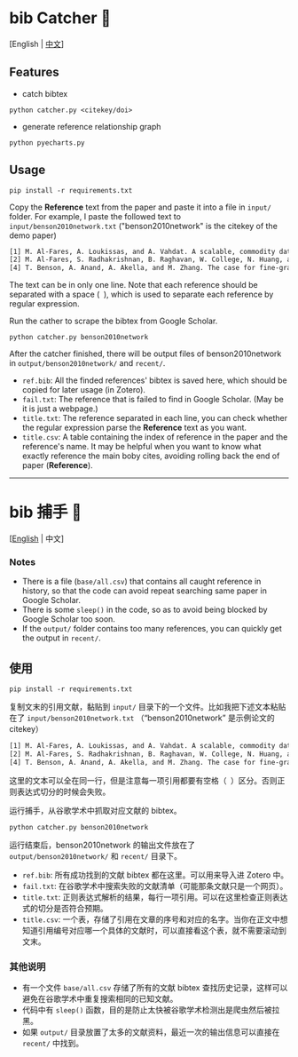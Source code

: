 # bib Catcher 🫳

[English | [中文](#bib-捕手-🫳)]

## Features

- catch bibtex

```shell
python catcher.py <citekey/doi>
```

- generate reference relationship graph

```shell
python pyecharts.py
```

## Usage

```shell
pip install -r requirements.txt
```

Copy the **Reference** text from the paper and paste it into a file in `input/` folder. 
For example, I paste the followed text to `input/benson2010network.txt` ("benson2010network" is the citekey of the demo paper)

```txt
[1] M. Al-Fares, A. Loukissas, and A. Vahdat. A scalable, commodity data center network architecture. In SIGCOMM, pages 63–74, 2008.
[2] M. Al-Fares, S. Radhakrishnan, B. Raghavan, W. College, N. Huang, and A. Vahdat. Hedera: Dynamic flow scheduling for data center networks. In Proceedings of NSDI 2010, San Jose, CA, USA, April 2010. [3] T. Benson, A. Anand, A. Akella, and M. Zhang. Understanding Data Center Traffic Characteristics. In Proceedings of Sigcomm Workshop: Research on Enterprise Networks, 2009. 
[4] T. Benson, A. Anand, A. Akella, and M. Zhang. The case for fine-grained traffic engineering in data centers. In Proceedings of INM/WREN ’10, San Jose, CA, USA, April 2010. 
```

The text can be in only one line. Note that each reference should be separated with a space (` `), which is used to separate each reference by regular expression.

Run the cather to scrape the bibtex from Google Scholar.

```shell
python catcher.py benson2010network
```

After the catcher finished, there will be output files of benson2010network in `output/benson2010network/` and `recent/`.
- `ref.bib`: All the finded references' bibtex is saved here, which should be copied for later usage (in Zotero).
- `fail.txt`: The reference that is failed to find in Google Scholar. (May be it is just a webpage.)
- `title.txt`: The reference separated in each line, you can check whether the regular expression parse the **Reference** text as you want.
- `title.csv`: A table containing the index of reference in the paper and the reference's name. It may be helpful when you want to know what exactly reference the main boby cites, avoiding rolling back the end of paper (**Reference**).

---
# bib 捕手 🫳
[[English](#bib-catcher-🫳) | 中文]
### Notes

- There is a file (`base/all.csv`) that contains all caught reference in history, so that the code can avoid repeat searching same paper in Google Scholar.
- There is some `sleep()` in the code, so as to avoid being blocked by Google Scholar too soon.
- If the `output/` folder contains too many references, you can quickly get the output in `recent/`.


## 使用

```shell
pip install -r requirements.txt
```

复制文末的引用文献，黏贴到 `input/` 目录下的一个文件。比如我把下述文本粘贴在了 `input/benson2010network.txt` （“benson2010network” 是示例论文的 citekey）

```txt
[1] M. Al-Fares, A. Loukissas, and A. Vahdat. A scalable, commodity data center network architecture. In SIGCOMM, pages 63–74, 2008.
[2] M. Al-Fares, S. Radhakrishnan, B. Raghavan, W. College, N. Huang, and A. Vahdat. Hedera: Dynamic flow scheduling for data center networks. In Proceedings of NSDI 2010, San Jose, CA, USA, April 2010. [3] T. Benson, A. Anand, A. Akella, and M. Zhang. Understanding Data Center Traffic Characteristics. In Proceedings of Sigcomm Workshop: Research on Enterprise Networks, 2009. 
[4] T. Benson, A. Anand, A. Akella, and M. Zhang. The case for fine-grained traffic engineering in data centers. In Proceedings of INM/WREN ’10, San Jose, CA, USA, April 2010. 
```

这里的文本可以全在同一行，但是注意每一项引用都要有空格（` `）区分。否则正则表达式切分的时候会失败。

运行捕手，从谷歌学术中抓取对应文献的 bibtex。

```shell
python catcher.py benson2010network
```
运行结束后，benson2010network 的输出文件放在了 `output/benson2010network/` 和 `recent/` 目录下。
- `ref.bib`: 所有成功找到的文献 bibtex 都在这里。可以用来导入进 Zotero 中。
- `fail.txt`: 在谷歌学术中搜索失败的文献清单（可能那条文献只是一个网页）。
- `title.txt`: 正则表达式解析的结果，每行一项引用。可以在这里检查正则表达式的切分是否符合预期。
- `title.csv`: 一个表，存储了引用在文章的序号和对应的名字。当你在正文中想知道引用编号对应哪一个具体的文献时，可以直接看这个表，就不需要滚动到文末。

### 其他说明

- 有一个文件 `base/all.csv` 存储了所有的文献 bibtex 查找历史记录，这样可以避免在谷歌学术中重复搜索相同的已知文献。
- 代码中有 `sleep()` 函数，目的是防止太快被谷歌学术检测出是爬虫然后被拉黑。
- 如果 `output/` 目录放置了太多的文献资料，最近一次的输出信息可以直接在 `recent/` 中找到。